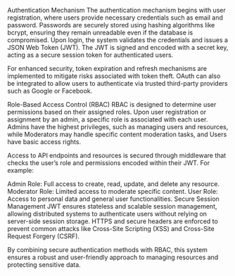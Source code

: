 Authentication Mechanism
The authentication mechanism begins with user registration, where users provide necessary credentials such as email and password. Passwords are securely stored using hashing algorithms like bcrypt, ensuring they remain unreadable even if the database is compromised. Upon login, the system validates the credentials and issues a JSON Web Token (JWT). The JWT is signed and encoded with a secret key, acting as a secure session token for authenticated users.

For enhanced security, token expiration and refresh mechanisms are implemented to mitigate risks associated with token theft. OAuth can also be integrated to allow users to authenticate via trusted third-party providers such as Google or Facebook.

Role-Based Access Control (RBAC)
RBAC is designed to determine user permissions based on their assigned roles. Upon user registration or assignment by an admin, a specific role is associated with each user. Admins have the highest privileges, such as managing users and resources, while Moderators may handle specific content moderation tasks, and Users have basic access rights.

Access to API endpoints and resources is secured through middleware that checks the user’s role and permissions encoded within their JWT. For example:

Admin Role: Full access to create, read, update, and delete any resource.
Moderator Role: Limited access to moderate specific content.
User Role: Access to personal data and general user functionalities.
Secure Session Management
JWT ensures stateless and scalable session management, allowing distributed systems to authenticate users without relying on server-side session storage. HTTPS and secure headers are enforced to prevent common attacks like Cross-Site Scripting (XSS) and Cross-Site Request Forgery (CSRF).

By combining secure authentication methods with RBAC, this system ensures a robust and user-friendly approach to managing resources and protecting sensitive data.
